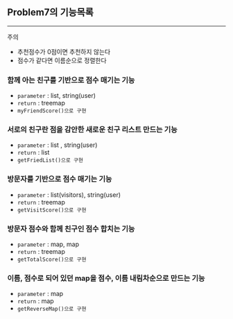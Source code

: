 ## Problem7의 기능목록

---

주의
* 추천점수가 0점이면 추천하지 않는다
* 점수가 같다면 이름순으로 정렬한다



### 함께 아는 친구를 기반으로 점수 매기는 기능
* `parameter` : list<list>, string(user)
* `return` : treemap
* `myFriendScore()으로 구현`

### 서로의 친구란 점을 감안한 새로운 친구 리스트 만드는 기능
* `parameter` : list<list> , string(user)
* `return` : list
* `getFriedList()으로 구현`

### 방문자를 기반으로 점수 매기는 기능
* `parameter` : list(visitors), string(user)
* `return` : treemap
* `getVisitScore()으로 구현`

### 방문자 점수와 함께 친구인 점수 합치는 기능
* `parameter` : map, map
* `return` : treemap
* `getTotalScore()으로 구현`

### 이름, 점수로 되어 있던 map을 점수, 이름 내림차순으로 만드는 기능
* `parameter` : map
* `return` : map
* `getReverseMap()으로 구현`










